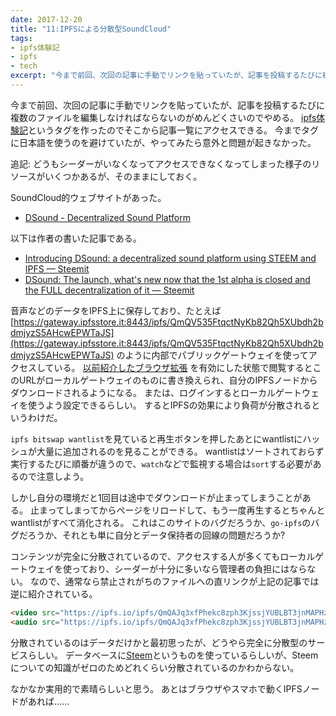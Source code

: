 ```yaml
---
date: 2017-12-20
title: "11:IPFSによる分散型SoundCloud"
tags:
- ipfs体験記
- ipfs
- tech
excerpt: "今まで前回、次回の記事に手動でリンクを貼っていたが、記事を投稿するたびに複数のファイルを編集しなければならないのがめんどくさいのでやめる。"
---
```


今まで前回、次回の記事に手動でリンクを貼っていたが、記事を投稿するたびに複数のファイルを編集しなければならないのがめんどくさいのでやめる。
[ipfs体験記](/tags/#ipfs体験記)というタグを作ったのでそこから記事一覧にアクセスできる。
今までタグに日本語を使うのを避けていたが、やってみたら意外と問題が起きなかった。

追記: どうもシーダーがいなくなってアクセスできなくなってしまった様子のリソースがいくつかあるが、そのままにしておく。

SoundCloud的ウェブサイトがあった。

- [DSound - Decentralized Sound Platform](https://dsound.audio/#/feed)

以下は作者の書いた記事である。

- [Introducing DSound: a decentralized sound platform using STEEM and IPFS — Steemit](https://steemit.com/music/@prc/introducing-dsound-a-decentralized-sound-platform-using-steem-and-ipfs)
- [DSound: The launch, what's new now that the 1st alpha is closed and the FULL decentralization of it — Steemit](https://steemit.com/music/@prc/dsound-the-launch-what-s-new-now-that-the-1st-alpha-is-closed-and-the-full-decentralization-of-it)

音声などのデータをIPFS上に保存しており、たとえば
[https://gateway.ipfsstore.it:8443/ipfs/QmQV535FtqctNyKb82Qh5XUbdh2bdmjyzS5AHcwEPWTaJS](https://gateway.ipfsstore.it:8443/ipfs/QmQV535FtqctNyKb82Qh5XUbdh2bdmjyzS5AHcwEPWTaJS)
のように内部でパブリックゲートウェイを使ってアクセスしている。
[以前紹介したブラウザ拡張](/2017/10/ipfs-browser-extention)
を有効にした状態で閲覧するとこのURLがローカルゲートウェイのものに書き換えられ、自分のIPFSノードからダウンロードされるようになる。
または、ログインするとローカルゲートウェイを使うよう設定できるらしい。
するとIPFSの効果により負荷が分散されるというわけだ。

`ipfs bitswap wantlist`を見ていると再生ボタンを押したあとにwantlistにハッシュが大量に追加されるのを見ることができる。
wantlistはソートされておらず実行するたびに順番が違うので、`watch`などで監視する場合は`sort`する必要があるので注意しよう。

しかし自分の環境だと1回目は途中でダウンロードが止まってしまうことがある。
止まってしまってからページをリロードして、もう一度再生するとちゃんとwantlistがすべて消化される。
これはこのサイトのバグだろうか、`go-ipfs`のバグだろうか、それとも単に自分とデータ保持者の回線の問題だろうか?

コンテンツが完全に分散されているので、アクセスする人が多くてもローカルゲートウェイを使っており、シーダーが十分に多いなら管理者の負担にはならない。
なので、通常なら禁止されがちのファイルへの直リンクが上記の記事では逆に紹介されている。

```html
<video src="https://ipfs.io/ipfs/QmQAJq3xfPhekc8zph3KjssjYUBLBT3jnMAPHzJU1X9ELz" poster="https://ipfs.io/ipfs/Qme9AJ61nQJezRej79BZTxvT5uXuUzLTiFGH5kWewCJYLR" controls></video>
<audio src="https://ipfs.io/ipfs/QmQAJq3xfPhekc8zph3KjssjYUBLBT3jnMAPHzJU1X9ELz" controls></audio>
```

<!-- video/audioタグが貼れない…… -->
<div id="videoandaudio"></div>
<script>
    let div = document.querySelector("#videoandaudio");
    let v = document.createElement("video");
    v.src = 'https://ipfs.io/ipfs/QmQAJq3xfPhekc8zph3KjssjYUBLBT3jnMAPHzJU1X9ELz';
    v.poster = 'https://ipfs.io/ipfs/Qme9AJ61nQJezRej79BZTxvT5uXuUzLTiFGH5kWewCJYLR';
    v.controls = "controls";
    v.style = 'width: 100%;';
    div.appendChild(v);
    let a = document.createElement("audio");
    a.src = 'https://ipfs.io/ipfs/QmQAJq3xfPhekc8zph3KjssjYUBLBT3jnMAPHzJU1X9ELz';
    a.controls = "controls";
    a.style = 'width: 100%;';
    div.appendChild(a);
</script>

分散されているのはデータだけかと最初思ったが、どうやら完全に分散型のサービスらしい。
データベースに[Steem](https://steem.io/)というものを使っているらしいが、Steemについての知識がゼロのためどれくらい分散されているのかわからない。

なかなか実用的で素晴らしいと思う。
あとはブラウザやスマホで動くIPFSノードがあれば……